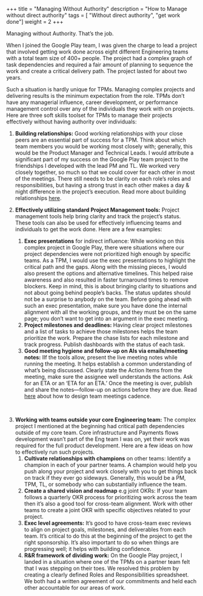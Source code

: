 +++
title = "Managing Without Authority"
description = "How to Manage without direct authority"
tags = [ "Without direct authority", "get work done"]
weight = 2
+++

Managing without Authority. That’s the job. 

When I joined the Google Play team, I was given the charge to lead a project that involved getting work done across eight different Engineering teams with a total team size of 400+ people. The project had a complex graph of task dependencies and required a fair amount of planning to sequence the work and create a critical delivery path. The project lasted for about two years. 

Such a situation is hardly unique for TPMs. Managing complex projects and
delivering results is the minimum expectation from the role. TPMs don’t have any
managerial influence, career development, or performance management control over
any of the individuals they work with on projects.  
Here are three soft skills toolset for TPMs to manage their projects effectively
without having authority over individuals:

1. **Building relationships:** Good working relationships with your close peers
   are an essential part of success for a TPM. Think about which team members
   you would be working most closely with; generally, this would be the Product
   Manager and Technical Leads. I would attribute a significant part of my
   success on the Google Play team project to the friendships I developed with
   the lead PM and TL. We worked very closely together, so much so that we could
   cover for each other in most of the meetings. There still needs to be clarity
   on each role’s roles and responsibilities, but having a strong trust in each
   other makes a day & night difference in the project’s execution. Read more
   about building relationships [here](/soft-skills/relations/).

1. **Effectively utilizing standard Project Management tools:** Project management tools help bring clarity and track the project’s status. These tools can also be used for effectively influencing teams and individuals to get the work done. Here are a few examples:
   1. **Exec presentations** for indirect influence: While working on this complex project in Google Play, there were situations where our project dependencies were not prioritized high enough by specific teams. As a TPM, I would use the exec presentations to highlight the critical path and the gaps. Along with the missing pieces, I would also present the options and alternative timelines. This helped raise awareness and also resulted in faster turnaround times to remove blockers. Keep in mind, this is about bringing clarity to situations and not about going behind people’s backs. The status updates should not be a surprise to anybody on the team. Before going ahead with such an exec presentation, make sure you have done the internal alignment with all the working groups, and they must be on the same page; you don’t want to get into an argument in the exec meeting.  
   2. **Project milestones and deadlines:** Having clear project milestones and a
      list of tasks to achieve those milestones helps the team prioritize the
      work. Prepare the chase lists for each milestone and track progress.
      Publish dashboards with the status of each task.
   3. **Good meeting hygiene and follow-up on AIs via emails/meeting notes:**
      IIf the tools allow, present the live meeting notes while running
      the meeting. It helps establish a common understanding of what’s being
      discussed. Clearly state the Action Items from the meeting, make sure the
      assignee well understands the actions. Ask for an ETA or an ‘ETA for an
      ETA.’ Once the meeting is over, publish and share the notes—follow-up on
      actions before they are due. Read [here](/how/meetings/) about how to
      design team meetings cadence. <br>
<br>

3. **Working with teams outside your core Engineering team:** The complex
project I mentioned at the beginning had critical path dependencies outside
   of my core team. Core infrastructure and Payments flows development wasn’t
   part of the Eng team I was on, yet their work was required for the full
   product development. Here are a few ideas on how to effectively run such
   projects.
   1. **Cultivate relationships with champions** on other teams: Identify a
      champion in each of your partner teams. A champion would help you push
      along your project and work closely with you to get things back on
      track if they ever go sideways. Generally, this would be a PM, TPM, TL, or somebody who can substantially influence the team.
   2. **Create a shared vision and roadmap** e.g joint OKRs: If your team
      follows a quarterly OKR process for prioritizing work across the team then
      it’s also a good tool for cross-team alignment. Work with other teams to
      create a joint OKR with specific objectives related to your project.
   3. **Exec level agreements:** It’s good to have cross-team exec reviews to
      align on project goals, milestones, and deliverables from each team. It’s
      critical to do this at the beginning of the project to get the right
      sponsorship. It’s also important to do so when things are progressing
      well; it helps with building confidence.
   4. **R&R framework of dividing work:** On the Google Play project, I landed
      in a situation where one of the TPMs on a partner team felt that I was
      stepping on their toes. We resolved this problem by creating a clearly
      defined Roles and Responsibilities spreadsheet. We both had a written
      agreement of our commitments and held each other accountable for our areas
      of work.